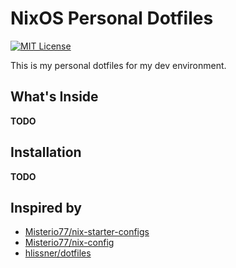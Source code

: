# NixOS Personal Dotfiles

[![MIT License](https://img.shields.io/badge/License-MIT-green.svg)](https://choosealicense.com/licenses/mit/)

This is my personal dotfiles for my dev environment.

## What's Inside

**TODO**

## Installation

**TODO**

## Inspired by

* [Misterio77/nix-starter-configs](https://github.com/Misterio77/nix-starter-configs)
* [Misterio77/nix-config](https://github.com/Misterio77/nix-config)
* [hlissner/dotfiles](https://github.com/hlissner/dotfiles)
